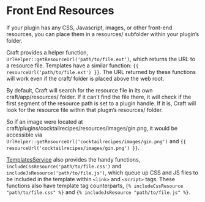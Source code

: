 # Front End Resources

If your plugin has any CSS, Javascript, images, or other front-end resources, you can place them in a resources/ subfolder within your plugin’s folder.

Craft provides a helper function, `UrlHelper::getResourceUrl('path/to/file.ext')`, which returns the URL to a resource file. Templates have a similar function: `{{ resourceUrl('path/to/file.ext') }}`. The URL returned by these functions will work even if the craft/ folder is placed above the web root.

By default, Craft will search for the resource file in its own craft/app/resources/ folder. If it can’t find the file there, it will check if the first segment of the resource path is set to a plugin handle. If it is, Craft will look for the resource file within that plugin’s resources/ folder.

So if an image were located at craft/plugins/cocktailrecipes/resources/images/gin.png, it would be accessible via `UrlHelper::getResourceUrl('cocktailrecipes/images/gin.png')` and `{{ resourceUrl('cocktailrecipes/images/gin.png') }}`.

[TemplatesService](/classreference/services/TemplatesService) also provides the handy functions, `includeCssResource('path/to/file.css')` and `includeJsResource('path/to/file.js')`, which queue up CSS and JS files to be included in the template within `<link>` and `<script>` tags. These functions also have template tag counterparts, `{% includeCssResource "path/to/file.css" %}` and `{% includeJsResource "path/to/file.js" %}`.
